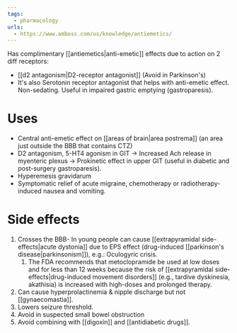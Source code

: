 ```yaml
---
tags:
  - pharmacology
urls:
  - https://www.amboss.com/us/knowledge/antiemetics/
---
```

Has complimentary [[antiemetics|anti-emetic]] effects due to action on 2 diff receptors:
- [[d2 antagonism|D2-receptor antagonist]] (Avoid in Parkinson's)
- It's also Serotonin receptor antagonist that helps with anti-emetic effect. 
Non-sedating. 
Useful in impaired gastric emptying (gastroparesis). 
# Uses
- Central anti-emetic effect on [[areas of brain|area postrema]] (an area just outside the BBB that contains CTZ)
- D2 antagonism, 5-HT4 agonism in GIT -> Increased Ach release in myenteric plexus -> Prokinetic effect in upper GIT (useful in diabetic and post-surgery gastroparesis). 
- Hyperemesis gravidarum
- Symptomatic relief of acute migraine, chemotherapy or radiotherapy-induced nausea and vomiting. 
# Side effects
1. Crosses the BBB- In young people can cause [[extrapyramidal side-effects|acute dystonia]] due to EPS effect (drug-induced [[parkinson's disease|parkinsonism]]), e.g.: Oculogyric crisis.
	1. The FDA recommends that metoclopramide be used at low doses and for less than 12 weeks because the risk of [[extrapyramidal side-effects|drug-induced movement disorders]] (e.g., tardive dyskinesia, akathisia) is increased with high-doses and prolonged therapy.
2. Can cause hyperprolactinemia & nipple discharge but not [[gynaecomastia]].
3. Lowers seizure threshold. 
4. Avoid in suspected small bowel obstruction
5. Avoid combining with [[digoxin]] and [[antidiabetic drugs]]. 